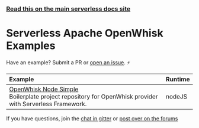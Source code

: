 <!--
title: Serverless - Apache OpenWhisk - Examples
menuText: OpenWhisk
layout: Doc
-->

<!-- DOCS-SITE-LINK:START automatically generated  -->
### [Read this on the main serverless docs site](https://www.serverless.com/framework/docs/providers/openwhisk/examples/)
<!-- DOCS-SITE-LINK:END -->

# Serverless Apache OpenWhisk Examples

Have an example? Submit a PR or [open an issue](https://github.com/serverless/examples/issues). ⚡️

| Example | Runtime  |
|:--------------------------- |:-----|
| [OpenWhisk Node Simple](https://github.com/serverless/examples/tree/master/openwhisk-node-simple) <br/> Boilerplate project repository for OpenWhisk provider with Serverless Framework. | nodeJS |

If you have questions, join the [chat in gitter](https://gitter.im/serverless/serverless) or [post over on the forums](http://forum.serverless.com/)
